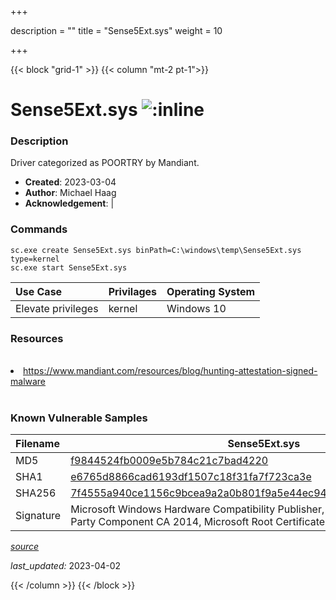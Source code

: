 +++

description = ""
title = "Sense5Ext.sys"
weight = 10

+++


{{< block "grid-1" >}}
{{< column "mt-2 pt-1">}}


# Sense5Ext.sys ![:inline](/images/twitter_verified.png) 


### Description

Driver categorized as POORTRY by Mandiant.

- **Created**: 2023-03-04
- **Author**: Michael Haag
- **Acknowledgement**:  | [](https://twitter.com/)

### Commands

```
sc.exe create Sense5Ext.sys binPath=C:\windows\temp\Sense5Ext.sys type=kernel
sc.exe start Sense5Ext.sys
```

| Use Case | Privilages | Operating System | 
|:---- | ---- | ---- |
| Elevate privileges | kernel | Windows 10 |

### Resources
<br>
<li><a href="https://www.mandiant.com/resources/blog/hunting-attestation-signed-malware">https://www.mandiant.com/resources/blog/hunting-attestation-signed-malware</a></li>
<br>

### Known Vulnerable Samples

| Filename | Sense5Ext.sys |
|:---- | ---- | 
| MD5 | <a href="https://www.virustotal.com/gui/file/f9844524fb0009e5b784c21c7bad4220">f9844524fb0009e5b784c21c7bad4220</a> |
| SHA1 | <a href="https://www.virustotal.com/gui/file/e6765d8866cad6193df1507c18f31fa7f723ca3e">e6765d8866cad6193df1507c18f31fa7f723ca3e</a> |
| SHA256 | <a href="https://www.virustotal.com/gui/file/7f4555a940ce1156c9bcea9a2a0b801f9a5e44ec9400b61b14a7b1a6404ffdf6">7f4555a940ce1156c9bcea9a2a0b801f9a5e44ec9400b61b14a7b1a6404ffdf6</a> |
| Signature | Microsoft Windows Hardware Compatibility Publisher, Microsoft Windows Third Party Component CA 2014, Microsoft Root Certificate Authority 2010   |


[*source*](https://github.com/magicsword-io/LOLDrivers/tree/main/yaml/sense5ext.sys.yml)

*last_updated:* 2023-04-02








{{< /column >}}
{{< /block >}}
